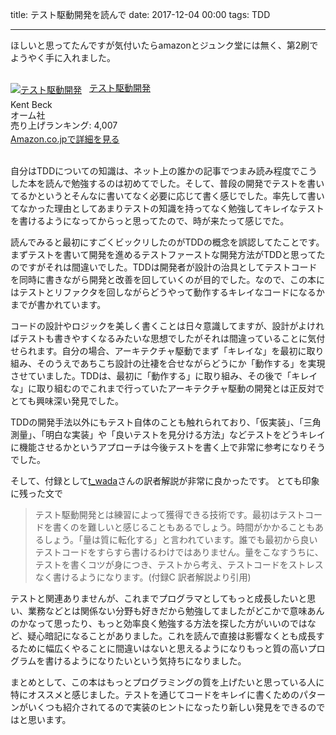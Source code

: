 title: テスト駆動開発を読んで
date: 2017-12-04 00:00
tags: TDD

---

ほしいと思ってたんですが気付いたらamazonとジュンク堂には無く、第2刷でようやく手に入れました。

<br />

<div class="amazlet-box" style="margin-bottom:0px;"><div class="amazlet-image" style="float:left;margin:0px 12px 1px 0px;"><a href="http://www.amazon.co.jp/exec/obidos/ASIN/4274217884/fujimisakar03-22/ref=nosim/" name="amazletlink" target="_blank"><img src="https://images-fe.ssl-images-amazon.com/images/I/51hsd-b1RTL._SL160_.jpg" alt="テスト駆動開発" style="border: none;" /></a></div><div class="amazlet-info" style="line-height:120%; margin-bottom: 10px"><div class="amazlet-name" style="margin-bottom:10px;line-height:120%"><a href="http://www.amazon.co.jp/exec/obidos/ASIN/4274217884/fujimisakar03-22/ref=nosim/" name="amazletlink" target="_blank">テスト駆動開発</a></div><div class="amazlet-detail">Kent Beck <br />オーム社 <br />売り上げランキング: 4,007<br /></div><div class="amazlet-sub-info" style="float: left;"><div class="amazlet-link" style="margin-top: 5px"><a href="http://www.amazon.co.jp/exec/obidos/ASIN/4274217884/fujimisakar03-22/ref=nosim/" name="amazletlink" target="_blank">Amazon.co.jpで詳細を見る</a></div></div></div><div class="amazlet-footer" style="clear: left"></div></div>

<br />

自分はTDDについての知識は、ネット上の誰かの記事でつまみ読み程度でこうした本を読んで勉強するのは初めてでした。そして、普段の開発でテストを書いてるかというとそんなに書いてなく必要に応じて書く感じでした。率先して書いてなかった理由としてあまりテストの知識を持ってなく勉強してキレイなテストを書けるようになってからっと思ってたので、時が来たって感じでた。

読んでみると最初にすごくビックリしたのがTDDの概念を誤認してたことです。まずテストを書いて開発を進めるテストファーストな開発方法がTDDと思ってたのですがそれは間違いでした。TDDは開発者が設計の治具としてテストコードを同時に書きながら開発と改善を回していくのが目的でした。なので、この本にはテストとリファクタを回しながらどうやって動作するキレイなコードになるかまでが書かれています。

コードの設計やロジックを美しく書くことは日々意識してますが、設計がよければテストも書きやすくなるみたいな思想でしたがそれは間違っていることに気付せられます。自分の場合、アーキテクチャ駆動でまず「キレイな」を最初に取り組み、そのうえであちこち設計の辻褄を合せながらどうにか「動作する」を実現させていました。TDDは、最初に「動作する」に取り組み、その後で「キレイな」に取り組むのでこれまで行っていたアーキテクチャ駆動の開発とは正反対でとても興味深い発見でした。

TDDの開発手法以外にもテスト自体のことも触れられており、「仮実装」、「三角測量」、「明白な実装」や「良いテストを見分ける方法」などテストをどうキレイに機能させるかというアプローチは今後テストを書く上で非常に参考になりそうでした。

そして、付録として[t_wada](https://twitter.com/t_wada)さんの訳者解説が非常に良かったです。
とても印象に残った文で
> テスト駆動開発とは練習によって獲得できる技術です。最初はテストコードを書くのを難しいと感じることもあるでしょう。時間がかかることもあるしょう。「量は質に転化する」と言われています。誰でも最初から良いテストコードをすらすら書けるわけではありません。量をこなすうちに、テストを書くコツが身につき、テストから考え、テストコードをストレスなく書けるようになります。(付録C 訳者解説より引用)

テストと関連ありませんが、これまでプログラマとしてもっと成長したいと思い、業務などとは関係ない分野も好きだから勉強してましたがどこかで意味あんのかなって思ったり、もっと効率良く勉強する方法を探した方がいいのではなど、疑心暗記になることがありました。これを読んで直接は影響なくとも成長するために幅広くやることに間違いはないと思えるようになりもっと質の高いプログラムを書けるようになりたいという気持ちになりました。

まとめとして、この本はもっとプログラミングの質を上げたいと思っている人に特にオススメと感じました。テストを通じてコードをキレイに書くためのパターンがいくつも紹介されてるので実装のヒントになったり新しい発見をできるのではと思います。
